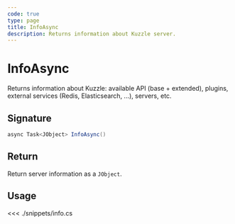 ```yaml
---
code: true
type: page
title: InfoAsync
description: Returns information about Kuzzle server.
---
```


# InfoAsync

Returns information about Kuzzle: available API (base + extended), plugins, external services (Redis, Elasticsearch, ...), servers, etc.

## Signature

```csharp
async Task<JObject> InfoAsync()
```

## Return

Return server information as a `JObject`.

## Usage

<<< ./snippets/info.cs
